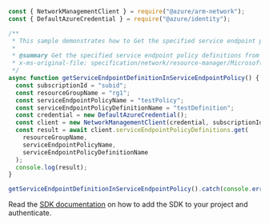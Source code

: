 ```javascript
const { NetworkManagementClient } = require("@azure/arm-network");
const { DefaultAzureCredential } = require("@azure/identity");

/**
 * This sample demonstrates how to Get the specified service endpoint policy definitions from service endpoint policy.
 *
 * @summary Get the specified service endpoint policy definitions from service endpoint policy.
 * x-ms-original-file: specification/network/resource-manager/Microsoft.Network/stable/2021-08-01/examples/ServiceEndpointPolicyDefinitionGet.json
 */
async function getServiceEndpointDefinitionInServiceEndpointPolicy() {
  const subscriptionId = "subid";
  const resourceGroupName = "rg1";
  const serviceEndpointPolicyName = "testPolicy";
  const serviceEndpointPolicyDefinitionName = "testDefinition";
  const credential = new DefaultAzureCredential();
  const client = new NetworkManagementClient(credential, subscriptionId);
  const result = await client.serviceEndpointPolicyDefinitions.get(
    resourceGroupName,
    serviceEndpointPolicyName,
    serviceEndpointPolicyDefinitionName
  );
  console.log(result);
}

getServiceEndpointDefinitionInServiceEndpointPolicy().catch(console.error);
```

Read the [SDK documentation](https://github.com/Azure/azure-sdk-for-js/blob/%40azure%2Farm-network_28.0.0/sdk/network/arm-network/README.md) on how to add the SDK to your project and authenticate.
